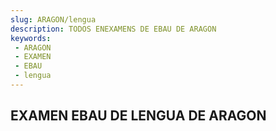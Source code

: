 ```yaml
---
slug: ARAGON/lengua
description: TODOS ENEXAMENS DE EBAU DE ARAGON
keywords:
 - ARAGON
 - EXAMEN
 - EBAU
 - lengua
---
```

## EXAMEN EBAU DE LENGUA DE ARAGON
